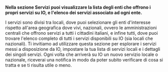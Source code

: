 **Nella sezione Servizi puoi visualizzare la lista degli enti che offrono i propri servizi su IO, e l'elenco dei servizi associato ad ogni ente.** 

I servizi sono divisi tra locali, dove puoi selezionare gli enti d'interesse rispetto all'area geografica dove vivi, nazionali, ovvero le amministrazioni centrali che offrono servizi a tutti i cittadini italiani, e infine tutti, dove puoi trovare l'elenco completo di tutti i servizi disponibili su IO (sia locali che nazionali).
Ti invitiamo ad utilizzare questa sezione per esplorare i servizi messi a disposizione da IO, impostare la tua lista di servizi locali e i dettagli dei singoli servizi. 
Ogni volta che arriverà su IO un nuovo servizio locale o nazionale, riceverai una notifica in modo da poter subito verificare di cosa si tratta e se ti risulta utile o meno.
